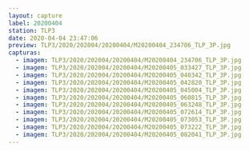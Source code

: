 ```yaml
---
layout: capture
label: 20200404
station: TLP3
date: 2020-04-04 23:47:06
preview: TLP3/2020/202004/20200404/M20200404_234706_TLP_3P.jpg
capturas:
  - imagem: TLP3/2020/202004/20200404/M20200404_234706_TLP_3P.jpg
  - imagem: TLP3/2020/202004/20200404/M20200405_033427_TLP_3P.jpg
  - imagem: TLP3/2020/202004/20200404/M20200405_040342_TLP_3P.jpg
  - imagem: TLP3/2020/202004/20200404/M20200405_042820_TLP_3P.jpg
  - imagem: TLP3/2020/202004/20200404/M20200405_045004_TLP_3P.jpg
  - imagem: TLP3/2020/202004/20200404/M20200405_060815_TLP_3P.jpg
  - imagem: TLP3/2020/202004/20200404/M20200405_063248_TLP_3P.jpg
  - imagem: TLP3/2020/202004/20200404/M20200405_072614_TLP_3P.jpg
  - imagem: TLP3/2020/202004/20200404/M20200405_073053_TLP_3P.jpg
  - imagem: TLP3/2020/202004/20200404/M20200405_073222_TLP_3P.jpg
  - imagem: TLP3/2020/202004/20200404/M20200405_082041_TLP_3P.jpg
---
```

